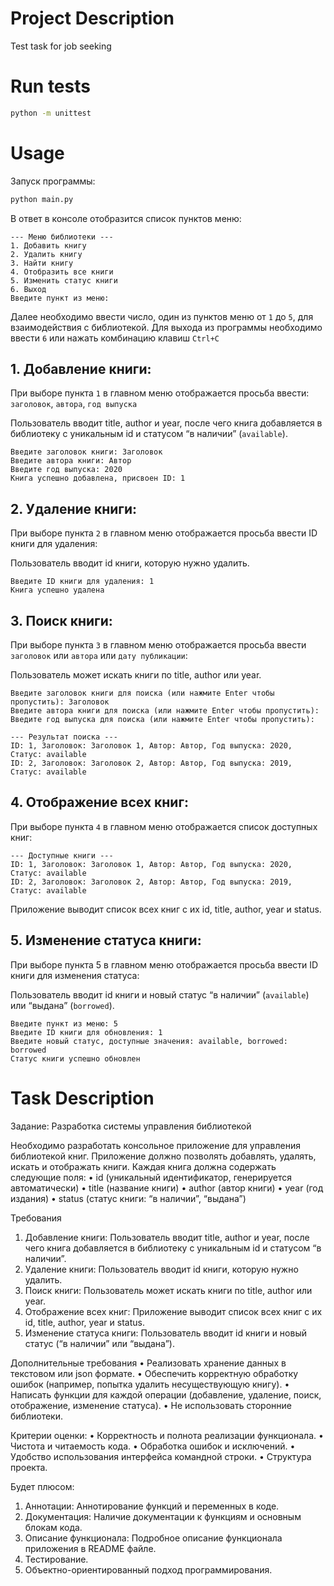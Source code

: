 # Project Description

Test task for job seeking

# Run tests

```bash
python -m unittest
```

# Usage

Запуск программы:

```bash
python main.py
```

В ответ в консоле отобразится список пунктов меню:

```text
--- Меню библиотеки ---
1. Добавить книгу
2. Удалить книгу
3. Найти книгу
4. Отобразить все книги
5. Изменить статус книги
6. Выход
Введите пункт из меню:
```

Далее необходимо ввести число, один из пунктов меню от `1` до `5`, для взаимодействия с библиотекой.
Для выхода из программы необходимо ввести `6` или нажать комбинацию клавиш `Ctrl+C`

## 1. Добавление книги:

При выборе пункта `1` в главном меню отображается просьба ввести: `заголовок`, `автора`, `год выпуска`

Пользователь вводит title, author и year, после чего книга добавляется в библиотеку
    с уникальным id и статусом “в наличии” (`available`).

```text
Введите заголовок книги: Заголовок
Введите автора книги: Автор
Введите год выпуска: 2020
Книга успешно добавлена, присвоен ID: 1
```

## 2. Удаление книги:

При выборе пункта `2` в главном меню отображается просьба ввести ID книги для удаления:

Пользователь вводит id книги, которую нужно удалить.

```text
Введите ID книги для удаления: 1
Книга успешно удалена
```

## 3. Поиск книги:

При выборе пункта `3` в главном меню отображается просьба ввести `заголовок` или `автора` или `дату публикации`:

Пользователь может искать книги по title, author или year.

```text
Введите заголовок книги для поиска (или нажмите Enter чтобы пропустить): Заголовок
Введите автора книги для поиска (или нажмите Enter чтобы пропустить):
Введите год выпуска для поиска (или нажмите Enter чтобы пропустить):

--- Результат поиска ---
ID: 1, Заголовок: Заголовок 1, Автор: Автор, Год выпуска: 2020, Статус: available
ID: 2, Заголовок: Заголовок 2, Автор: Автор, Год выпуска: 2019, Статус: available
```

## 4. Отображение всех книг:

При выборе пункта `4` в главном меню отображается список доступных книг:

```text
--- Доступные книги ---
ID: 1, Заголовок: Заголовок 1, Автор: Автор, Год выпуска: 2020, Статус: available
ID: 2, Заголовок: Заголовок 2, Автор: Автор, Год выпуска: 2019, Статус: available
```

Приложение выводит список всех книг с их id, title, author, year и status.

## 5. Изменение статуса книги:

При выборе пункта 5 в главном меню отображается просьба ввести ID книги для изменения статуса:

Пользователь вводит id книги и новый статус “в наличии” (`available`) или “выдана” (`borrowed`).

```text
Введите пункт из меню: 5
Введите ID книги для обновления: 1
Введите новый статус, доступные значения: available, borrowed: borrowed
Статус книги успешно обновлен
```

# Task Description

Задание: Разработка системы управления библиотекой

Необходимо разработать консольное приложение для управления библиотекой книг.
Приложение должно позволять добавлять, удалять, искать и отображать книги. Каждая книга должна содержать следующие поля:
 • id (уникальный идентификатор, генерируется автоматически)
 • title (название книги)
 • author (автор книги)
 • year (год издания)
 • status (статус книги: “в наличии”, “выдана”)

Требования
 1. Добавление книги: Пользователь вводит title, author и year, после чего книга добавляется в библиотеку
    с уникальным id и статусом “в наличии”.
 2. Удаление книги: Пользователь вводит id книги, которую нужно удалить.
 3. Поиск книги: Пользователь может искать книги по title, author или year.
 4. Отображение всех книг: Приложение выводит список всех книг с их id, title, author, year и status.
 5. Изменение статуса книги: Пользователь вводит id книги и новый статус (“в наличии” или “выдана”).

Дополнительные требования
 • Реализовать хранение данных в текстовом или json формате.
 • Обеспечить корректную обработку ошибок (например, попытка удалить несуществующую книгу).
 • Написать функции для каждой операции (добавление, удаление, поиск, отображение, изменение статуса).
 • Не использовать сторонние библиотеки.

Критерии оценки:
 • Корректность и полнота реализации функционала.
 • Чистота и читаемость кода.
 • Обработка ошибок и исключений.
 • Удобство использования интерфейса командной строки.
 • Структура проекта.

Будет плюсом:
1. Аннотации: Аннотирование функций и переменных в коде.
2. Документация: Наличие документации к функциям и основным блокам кода.
3. Описание функционала: Подробное описание функционала приложения в README файле.
4. Тестирование.
5. Объектно-ориентированный подход программирования.
